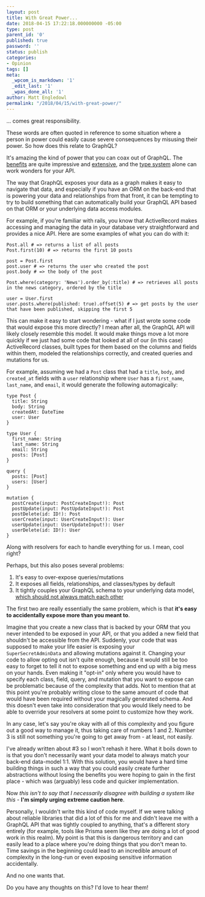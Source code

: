 ```yaml
---
layout: post
title: With Great Power...
date: 2018-04-15 17:22:18.000000000 -05:00
type: post
parent_id: '0'
published: true
password: ''
status: publish
categories:
- Opinion
tags: []
meta:
  _wpcom_is_markdown: '1'
  _edit_last: '1'
  _wpas_done_all: '1'
author: Matt Engledowl
permalink: "/2018/04/15/with-great-power/"
---
```

... comes great responsibility.

These words are often quoted in reference to some situation where a person in power could easily cause severe consequences by misusing their power. So how does this relate to GraphQL?

It's amazing the kind of power that you can coax out of GraphQL. The [benefits](/2017/12/17/benefits-of-graphql-on-the-backend/) are quite impressive and [extensive](/2017/10/15/5-things-love-graphql/), and the [type system](/2017/12/31/stop-fighting-the-type-system/) alone can work wonders for your API.

The way that GraphQL exposes your data as a graph makes it easy to navigate that data, and especially if you have an ORM on the back-end that is powering your data and relationships from that front, it can be tempting to try to build something that can automatically build your GraphQL API based on that ORM or your underlying data access modules.

For example, if you're familiar with rails, you know that ActiveRecord makes accessing and managing the data in your database very straightforward and provides a nice API. Here are some examples of what you can do with it:

```
Post.all # => returns a list of all posts
Post.first(10) # => returns the first 10 posts

post = Post.first
post.user # => returns the user who created the post
post.body # => the body of the post

Post.where(category: 'News').order_by(:title) # => retrieves all posts in the news category, ordered by the title

user = User.first
user.posts.where(published: true).offset(5) # => get posts by the user that have been published, skipping the first 5
```

This can make it easy to start wondering - what if I just wrote some code that would expose this more directly? I mean after all, the GraphQL API will likely closely resemble this model. It would make things move a lot more quickly if we just had some code that looked at all of our (in this case) ActiveRecord classes, built types for them based on the columns and fields within them, modeled the relationships correctly, and created queries and mutations for us.

For example, assuming we had a `Post`&nbsp;class that had a `title`, `body`, and `created_at`&nbsp;fields with a `user`&nbsp;relationship where `User`&nbsp;has a `first_name`, `last_name`, and `email`, it would generate the following automagically:

```
type Post {
  title: String
  body: String
  createdAt: DateTime
  user: User
}

type User {
  first_name: String
  last_name: String
  email: String
  posts: [Post]
}

query {
  posts: [Post]
  users: [User]
}

mutation {
  postCreate(input: PostCreateInput!): Post
  postUpdate(input: PostUpdateInput!): Post
  postDelete(id: ID!): Post
  userCreate(input: UserCreateInput!): User
  userUpdate(input: UserUpdateInput!): User
  userDelete(id: ID!): User
}
```

Along with resolvers for each to handle everything for us. I mean, cool right?

Perhaps, but this also&nbsp;poses several problems:

1. It's easy to over-expose queries/mutations
2. It exposes all fields, relationships, and classes/types by default
3. It tightly couples your GraphQL schema to your underlying data model, [which should not always match each other](/2018/04/07/schema-design/)

The first two are really essentially the same problem, which is that **it's easy to accidentally expose more than you meant to**.

Imagine that you create a new class that is backed by your ORM that you never intended to be exposed in your API, or that you added a new field that shouldn't be accessible from the API. Suddenly, your code that was supposed to make your life easier is exposing your `SuperSecretAdminData`&nbsp;and allowing mutations against it. Changing your code to allow opting out isn't quite enough, because it would still be too easy to forget to tell it not to expose something and end up with a big mess on your hands. Even making it "opt-in" only where you would have to specify each class, field, query, and mutation that you want to expose can be problematic because of the complexity that adds. Not to mention that at this point you're probably writing close to the same amount of code that would have been required without your magically generated schema. And this doesn't even take into consideration that you would likely need to be able to override your resolvers at some point to customize how they work.

In any case, let's say you're okay with all of this complexity and you figure out a good way to manage it, thus taking care of numbers 1 and 2. Number 3 is still not something you're going to get away from - at least, not easily.

I've already written about #3 so I won't rehash it here. What it boils down to is that you don't necessarily want your data model to always match your back-end data-model 1:1. With this solution, you would have a hard time building things in such a way that you could easily create further abstractions without losing the benefits you were hoping to gain in the first place - which was (arguably) less code and quicker implementation.

Now _this isn't to say that I necessarily disagree with building a system like this_ - **I'm simply urging extreme caution here**.

Personally, I wouldn't write this kind of code myself. If we were talking about reliable libraries that did a lot of this for me and didn't leave me with a GraphQL API that was tightly coupled to anything, that's a different story entirely (for example, tools like Prisma seem like they are doing a lot of good work in this realm). My point is that this is dangerous territory and can easily lead to a place where you're doing things that you don't mean to. Time savings in the beginning could lead to an incredible amount of complexity in the long-run or even exposing sensitive information accidentally.

And no one wants that.

Do you have any thoughts on this? I'd love to hear them!

